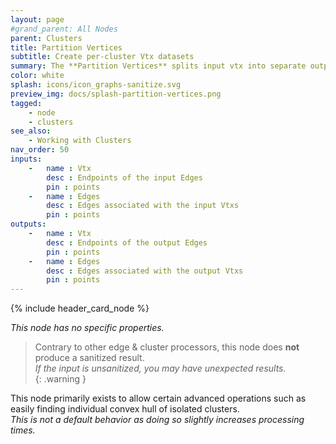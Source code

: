 ```yaml
---
layout: page
#grand_parent: All Nodes
parent: Clusters
title: Partition Vertices
subtitle: Create per-cluster Vtx datasets
summary: The **Partition Vertices** splits input vtx into separate output groups, so that each Edge dataset is associated to a unique Vtx dataset (as opposed to a shared Vtx dataset for multiple edge groups)
color: white
splash: icons/icon_graphs-sanitize.svg
preview_img: docs/splash-partition-vertices.png
tagged:
    - node
    - clusters
see_also:
    - Working with Clusters
nav_order: 50
inputs:
    -   name : Vtx
        desc : Endpoints of the input Edges
        pin : points
    -   name : Edges
        desc : Edges associated with the input Vtxs
        pin : points
outputs:
    -   name : Vtx
        desc : Endpoints of the output Edges
        pin : points
    -   name : Edges
        desc : Edges associated with the output Vtxs
        pin : points
---
```


{% include header_card_node %}

*This node has no specific properties.*

> Contrary to other edge & cluster processors, this node does **not** produce a sanitized result.  
> *If the input is unsanitized, you may have unexpected results.*  
{: .warning }

This node primarily exists to allow certain advanced operations such as easily finding individual convex hull of isolated clusters.  
*This is not a default behavior as doing so slightly increases processing times.*